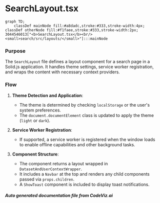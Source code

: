 # SearchLayout.tsx

```mermaid
graph TD;
    classDef mainNode fill:#a8dadc,stroke:#333,stroke-width:4px;
classDef otherNode fill:#f1faee,stroke:#333,stroke-width:2px;
3044546013["<b>SearchLayout.tsx</b><br/><small>search/src/layouts/</small>"]:::mainNode

```
### Purpose
The `SearchLayout` file defines a layout component for a search page in a Solid.js application. It handles theme settings, service worker registration, and wraps the content with necessary context providers.

### Flow
1. **Theme Detection and Application**:
   - The theme is determined by checking `localStorage` or the user's system preferences.
   - The `document.documentElement` class is updated to apply the theme (`light` or `dark`).

2. **Service Worker Registration**:
   - If supported, a service worker is registered when the window loads to enable offline capabilities and other background tasks.

3. **Component Structure**:
   - The component returns a layout wrapped in `DatasetAndUserContextWrapper`.
   - It includes a `Navbar` at the top and renders any child components passed via `props.children`.
   - A `ShowToast` component is included to display toast notifications.

##### Auto generated documentation file from CodeViz.ai
